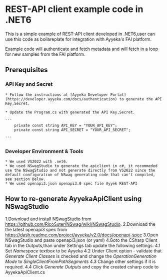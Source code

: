 # REST-API client example code in .NET6

This is a simple example of REST-API client developed in .NET6,user can use this code as boilareplate for integration with Ayyeka's FAI platform.

Example code will authenticate and fetch metadata and will fetch in a loop for new samples from the FAI platform.

## Prerequisites

### API Key and Secret

    * Follow the instructions at [Ayyeka Developer Portal](https://developer.ayyeka.com/docs/authentication) to generate the API Key,Secret.

    * Update the Program.cs with generated the API Key,Secret.

    ```
        private const string API_KEY = "YOUR_API_KEY";
        private const string API_SECRET = "YOUR_API_SECRET";

    ```
    

### Developer Environment & Tools

    * We used VS2022 with .net6.
    * We used NSwagStudio to generate the apiclient in c#, it recommeded use the NSwagStudio and not generate directly from VS2022 since the default configuration of NSwag generating code that can't compiled, see section Below.
    * We used openapi3.json openapi3.0 spec file Ayyek REST-API


## How to re-generate AyyekaApiClient using NSwagStudio

1.Download and install NSwagStudio from https://github.com/RicoSuter/NSwag/wiki/NSwagStudio.
2.Download the the latest openapi3 spec from https://dash.readme.com/project/ayyeka/v2.0/docs/openapi-spec
3.Open NSwagStudio and paste openapi3.json (or yaml)
4.Goto the CSharp Client tab in the Outputs,than under Settings tab update the following settings:
    4.1 Set _Namespace_ textbox to be Ayyeka
    4.2 Under Client option - validate that _Generate Client Classes_ is checked and change the _OperationGeneration Mode_ to _SingleClientFromPathSegments_
    4.3 Change other settings if it is required.
    4.4 Click _Generate Outputs_ and copy the created csharp code to AyyekaApiClient.cs


